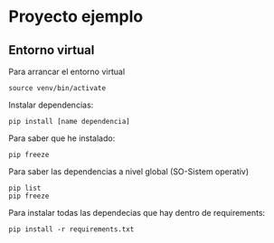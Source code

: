 # Proyecto ejemplo
## Entorno virtual
Para arrancar el entorno virtual
 
 ```
 source venv/bin/activate

 ```

Instalar dependencias:

```
pip install [name dependencia]

```
Para saber que he instalado:

```
pip freeze

```

Para saber las dependencias a nivel global (SO-Sistem operativ)
```
pip list
pip freeze

```
Para instalar todas las dependecias que hay dentro de requirements:

```
pip install -r requirements.txt

```


